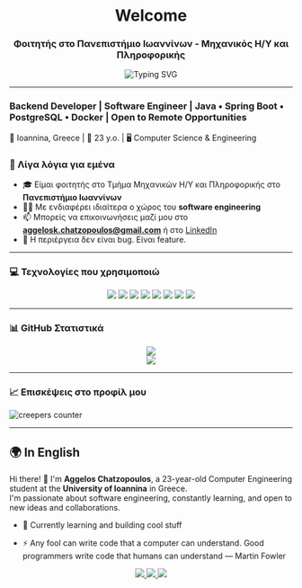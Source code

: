 <h1 align="center">Welcome</h1>
<h3 align="center">Φοιτητής στο Πανεπιστήμιο Ιωαννίνων - Μηχανικός Η/Υ και Πληροφορικής</h3>

<p align="center">
  <img src="https://readme-typing-svg.demolab.com?font=Fira+Code&size=22&pause=1000&center=true&width=935&lines=System.out.println(%22Welcome+to+my+Github%22);sleep(),+eat(),+code(),+repeat().;def+life():+return+code+%2B+coffee;while(!succeed)+%7B+tryAgain()+%7D;Simplicity+is+the+soul+of+efficiency." alt="Typing SVG" />
</p>


---
<h3>
Backend Developer | Software Engineer | Java • Spring Boot • PostgreSQL • Docker | Open to Remote Opportunities
</h3>

📍 Ioannina, Greece | 🎂 23 y.o. | 🖥️ Computer Science & Engineering

### 🧠 Λίγα λόγια για εμένα

- 🎓 Είμαι φοιτητής στο Τμήμα Μηχανικών Η/Υ και Πληροφορικής στο **Πανεπιστήμιο Ιωαννίνων**
- 👨‍💻 Με ενδιαφέρει ιδιαίτερα ο χώρος του **software engineering**
- 📫 Μπορείς να επικοινωνήσεις μαζί μου στο **aggelosk.chatzopoulos@gmail.com** ή στο [LinkedIn](www.linkedin.com/in/aggeloschat)
- 🌱 Η περιέργεια δεν είναι bug. Είναι feature.

---

### 💻 Τεχνολογίες που χρησιμοποιώ

<!-- <p> -->
<!--   <img src="https://img.shields.io/badge/-Python-blue?style=flat-square&logo=python" /> -->
<!--   <img src="https://img.shields.io/badge/-C++-00599C?style=flat-square&logo=c%2B%2B" /> -->
<!--   <img src="https://img.shields.io/badge/-HTML5-E34F26?style=flat-square&logo=html5" /> -->
<!--   <img src="https://img.shields.io/badge/-CSS3-1572B6?style=flat-square&logo=css3" /> -->
<!--   <img src="https://img.shields.io/badge/-JavaScript-F7DF1E?style=flat-square&logo=javascript" /> -->
<!--   <img src="https://img.shields.io/badge/-Git-F05032?style=flat-square&logo=git" /> -->
<!--   <img src="https://img.shields.io/badge/-Linux-FCC624?style=flat-square&logo=linux" /> -->
<!-- </p> -->

<p align="center"> 
  <img src="https://img.shields.io/badge/C%2B%2B-00599C?style=for-the-badge&logo=c%2B%2B&logoColor=white" />
  <img src="https://img.shields.io/badge/C%23-239120?style=for-the-badge&logo=c-sharp&logoColor=white" />
  <img src="https://img.shields.io/badge/Java-ED8B00?style=for-the-badge&logo=openjdk&logoColor=white" />
  <img src="https://img.shields.io/badge/SpringBoot-6DB33F?style=for-the-badge&logo=springboot&logoColor=white" />
  <img src="https://img.shields.io/badge/JavaScript-F7DF1E?style=for-the-badge&logo=javascript&logoColor=black" />
  <img src="https://img.shields.io/badge/Python-3776AB?style=for-the-badge&logo=python&logoColor=white" />
  <!-- <img src="https://img.shields.io/badge/React-61DAFB?style=for-the-badge&logo=react&logoColor=black" /> -->
  <!-- <img src="https://img.shields.io/badge/Flutter-02569B?style=for-the-badge&logo=flutter&logoColor=white" /> -->
  <img src="https://img.shields.io/badge/Unity-FFFFFF?style=for-the-badge&logo=unity&logoColor=black" />
  <img src="https://img.shields.io/badge/Godot-478CBF?style=for-the-badge&logo=godot-engine&logoColor=white" />
  <!-- <img src="https://img.shields.io/badge/TensorFlow-FF6F00?style=for-the-badge&logo=tensorflow&logoColor=white" /> -->
</p>

---

### 📊 GitHub Στατιστικά

<p align="center">
  <img src="https://github-readme-stats.vercel.app/api?username=aggeloschat&show_icons=true&theme=tokyonight" />
  <br>
  <img src="https://github-profile-summary-cards.vercel.app/api/cards/profile-details?username=aggeloschat&theme=tokyonight" />
</p>

---

### 📈 Επισκέψεις στο προφίλ μου
<p>
  <img src="https://komarev.com/ghpvc/?username=aggeloschat&label=creepers&color=0a1d3b&style=flat" alt="creepers counter" />
</p>

---
## 🌍 In English

Hi there! 👋 I'm **Aggelos Chatzopoulos**, a 23-year-old Computer Engineering student at the **University of Ioannina** in Greece.  
I'm passionate about software engineering, constantly learning, and open to new ideas and collaborations.

- 🔭 Currently learning and building cool stuff


- ⚡ Any fool can write code that a computer can understand. Good programmers write code that humans can understand — Martin Fowler


 <p align="center"><a href="https://linkedin.com/in/aggeloschat"> 
  <img src="https://img.shields.io/badge/LinkedIn-0077B5?style=for-the-badge&logo=linkedin&logoColor=white" />
  </a> <a href="mailto:aggelosk.chatzopoulos@gmail.com">
  <img src="https://img.shields.io/badge/Email-8B89CC?style=for-the-badge&logo=protonmail&logoColor=white" /> </a>
  <a href="https://twitter.com/aggeloschat">
  <img src="https://img.shields.io/badge/Twitter-1DA1F2?style=for-the-badge&logo=twitter&logoColor=white" /></a>
</p

---

